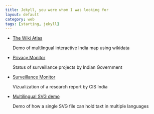 ```yaml
---
title: Jekyll, you were whom I was looking for
layout: default
category: web
tags: [starting, jekyll]
---
```


<ul>
<li>
      <a href="hacks/wiki-atlas.html">The Wiki Atlas</a>
      <p>Demo of multlingual interactive India map using wikidata</p>
    </li>
<li>
      <a href="cis-privacy/india-privacy-monitor.html">Privacy Monitor</a>
      <p>Status of surveillance projects by Indian Government</p>
    </li>
<li>
      <a href="cis/surveillance-technology-monitor.html">Surveillance Monitor</a>
      <p>Vizualization of a research report by CIS India</p>
    </li>
    <li>
      <a href="svg/multilingual-svg.html">Multilingual SVG demo</a>
      <p>Demo of how a single SVG file can hold taxt in multiple languages</p>
    </li>
</ul>